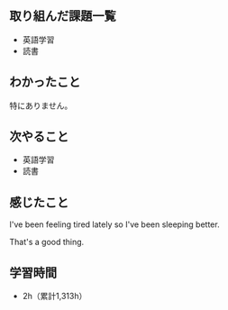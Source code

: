 ## 取り組んだ課題一覧
- 英語学習
- 読書
## わかったこと
特にありません。
## 次やること
- 英語学習
- 読書
## 感じたこと
I've been feeling tired lately so I've been sleeping better.

That's a good thing.

## 学習時間
- 2h（累計1,313h）